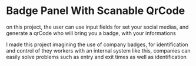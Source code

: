 # Badge Panel With Scanable QrCode

on this project, the user can use input fields for set your social medias, and generate a qrCode who will bring you a badge, with your informations

I made this project imagining the use of company badges, for identification and control of they workers
with an internal system like this, companies can easily solve problems such as entry and exit times as well as identification
